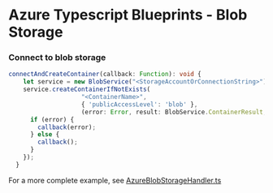 # Azure Typescript Blueprints - Blob Storage

### Connect to blob storage

```Typescript
connectAndCreateContainer(callback: Function): void {
    let service = new BlobService("<StorageAccountOrConnectionString>");
    service.createContainerIfNotExists(
                    "<ContainerName>", 
                    { 'publicAccessLevel': 'blob' },  
                    (error: Error, result: BlobService.ContainerResult, response: ServiceResponse) => {
      if (error) {
        callback(error);
      } else {
        callback();
      }
    });
  }
```

For a more complete example, see [AzureBlobStorageHandler.ts](AzureBlobStorageHandler.ts)